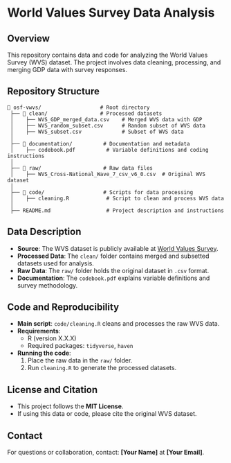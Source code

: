 # World Values Survey Data Analysis

## Overview
This repository contains data and code for analyzing the World Values Survey (WVS) dataset. The project involves data cleaning, processing, and merging GDP data with survey responses.

## Repository Structure
```
📂 osf-vwvs/                   # Root directory
 ├── 📂 clean/                 # Processed datasets  
 │    ├── WVS_GDP_merged_data.csv    # Merged WVS data with GDP  
 │    ├── WVS_random_subset.csv      # Random subset of WVS data  
 │    ├── WVS_subset.csv             # Subset of WVS data  
 │  
 ├── 📂 documentation/          # Documentation and metadata  
 │    ├── codebook.pdf          # Variable definitions and coding instructions  
 │  
 ├── 📂 raw/                    # Raw data files  
 │    ├── WVS_Cross-National_Wave_7_csv_v6_0.csv  # Original WVS dataset  
 │  
 ├── 📂 code/                   # Scripts for data processing  
 │    ├── cleaning.R            # Script to clean and process WVS data  
 │  
 ├── README.md                  # Project description and instructions  
```

## Data Description
- **Source**: The WVS dataset is publicly available at [World Values Survey](https://www.worldvaluessurvey.org/).  
- **Processed Data**: The `clean/` folder contains merged and subsetted datasets used for analysis.  
- **Raw Data**: The `raw/` folder holds the original dataset in `.csv` format.  
- **Documentation**: The `codebook.pdf` explains variable definitions and survey methodology.

## Code and Reproducibility
- **Main script**: `code/cleaning.R` cleans and processes the raw WVS data.
- **Requirements**:
  - R (version X.X.X)
  - Required packages: `tidyverse`, `haven`
- **Running the code**:
  1. Place the raw data in the `raw/` folder.
  2. Run `cleaning.R` to generate the processed datasets.

## License and Citation
- This project follows the **MIT License**.
- If using this data or code, please cite the original WVS dataset.

## Contact
For questions or collaboration, contact: **[Your Name]** at **[Your Email]**.
